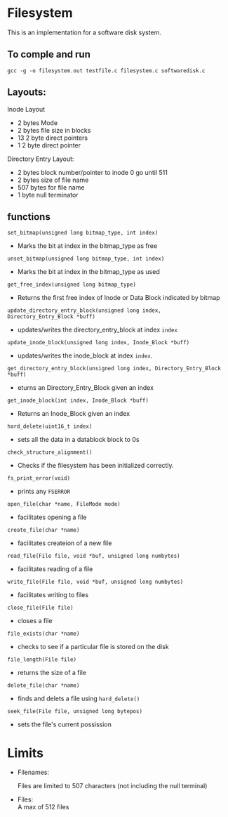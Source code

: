 # Filesystem

This is an implementation for a software disk system.

## To comple and run
```
gcc -g -o filesystem.out testfile.c filesystem.c softwaredisk.c
```

## Layouts:

Inode Layout
   - 2 bytes Mode 
   - 2 bytes file size in blocks 
   - 13 2 byte direct pointers 
   - 1 2 byte direct pointer 

Directory Entry Layout:
 
-    2 bytes block number/pointer to inode 0 go until 511
-    2 bytes size of file name
-  507 bytes for file name
-    1 byte null terminator

## functions

`set_bitmap(unsigned long bitmap_type, int index)`

- Marks the bit at index in the bitmap_type as free

`unset_bitmap(unsigned long bitmap_type, int index)`

- Marks the bit at index in the bitmap_type as used

`get_free_index(unsigned long bitmap_type)`

- Returns the first free index of Inode or Data Block indicated by bitmap

`update_directory_entry_block(unsigned long index, Directory_Entry_Block *buff)`

- updates/writes the directory_entry_block at index `index`

`update_inode_block(unsigned long index, Inode_Block *buff)`

- updates/writes the inode_block at index `index`.

`get_directory_entry_block(unsigned long index, Directory_Entry_Block *buff)`

- eturns an Directory_Entry_Block given an index

`get_inode_block(int index, Inode_Block *buff)`

- Returns an Inode_Block given an index

`hard_delete(uint16_t index)`

- sets all the data in a datablock block to 0s

`check_structure_alignment()`

- Checks if the filesystem has been initialized correctly.

`fs_print_error(void)`

- prints any `FSERROR`

`open_file(char *name, FileMode mode)`

- facilitates opening a file

`create_file(char *name)`

- facilitates createion of a new file

`read_file(File file, void *buf, unsigned long numbytes)`

- facilitates reading of a file

`write_file(File file, void *buf, unsigned long numbytes)`

- facilitates writing to files

`close_file(File file)`

- closes a file

`file_exists(char *name)`

- checks to see if a particular file is stored on the disk

`file_length(File file)`

- returns the size of a file

`delete_file(char *name)`

- finds and delets a file using `hard_delete()`

`seek_file(File file, unsigned long bytepos)`

- sets the file's current possission

# Limits

 - Filenames:

   Files are limited to 507 characters (not including the null terminal)

 - Files:  
   A max of 512 files